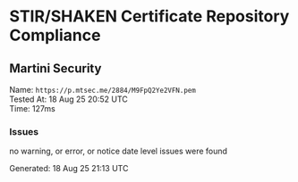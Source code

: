 # STIR/SHAKEN Certificate Repository Compliance

## Martini Security

Name: `https://p.mtsec.me/2884/M9FpQ2Ye2VFN.pem`\
Tested At: 18 Aug 25 20:52 UTC\
Time: 127ms

### Issues

no warning, or error, or notice date level issues were found

Generated: 18 Aug 25 21:13 UTC